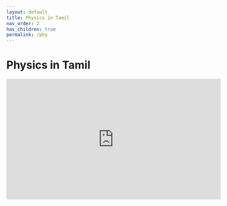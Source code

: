 ```yaml
---
layout: default
title: Physics in Tamil
nav_order: 2
has_children: true
permalink: /phy
---
```


# Physics in Tamil

<div class="youtube-responsive-container"><iframe width="560" height="315" src="https://www.youtube.com/embed/2xJAZ5PgPIk" frameborder="0" allow="accelerometer; autoplay; encrypted-media; gyroscope; picture-in-picture" allowfullscreen></iframe></div>

